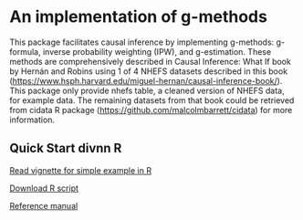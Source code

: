 # An implementation of g-methods

This package facilitates causal inference by implementing g-methods: g-formula,
inverse probability weighting (IPW), and g-estimation. These methods are
comprehensively described in Causal Inference: What If book by Hernán and Robins
using 1 of 4 NHEFS datasets described in this book
(https://www.hsph.harvard.edu/miguel-hernan/causal-inference-book/). This
package only provide nhefs table, a cleaned version of NHEFS data, for example
data. The remaining datasets from that book could be retrieved from cidata R
package (https://github.com/malcolmbarrett/cidata) for more information.

## Quick Start divnn R

<a href="https://htmlpreview.github.io/?https://github.com/herdiantrisufriyana/gmethods/blob/main/vignettes/quick-start-R.html">
Read vignette for simple example in R</a>

<a href="https://github.com/herdiantrisufriyana/gmethods/blob/main/vignettes/quick-start.R">Download R script</a>

<a href="https://github.com/herdiantrisufriyana/gmethods/blob/main/man/divnn_0.1.1.pdf">Reference manual</a>
